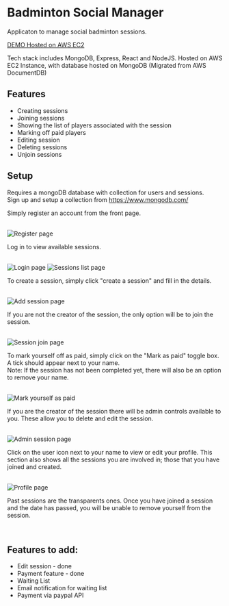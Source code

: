 <h1>Badminton Social Manager</h1>

<p>Applicaton to manage social badminton sessions.</p>

[DEMO Hosted on AWS EC2](http://ec2-3-84-104-222.compute-1.amazonaws.com)

<p> Tech stack includes MongoDB, Express, React and NodeJS. Hosted on AWS EC2 Instance, with database hosted on MongoDB (Migrated from AWS DocumentDB)</p>

<h2>Features</h2>
<ul>
  <li>Creating sessions</li>
  <li>Joining sessions</li>
  <li>Showing the list of players associated with the session</li>
  <li>Marking off paid players</li>
  <li>Editing session</li>
  <li>Deleting sessions</li>
  <li>Unjoin sessions</li>
</ul>

<h2>Setup</h2>

<p>Requires a mongoDB database with collection for users and sessions. 
<br>Sign up and setup a collection from <a href='https://www.mongodb.com'>https://www.mongodb.com/</a></p>

<p>Simply register an account from the front page.</p>
<br>
<img src='./img/register.PNG' alt='Register page' height='auto' width='auto'></img>

<p>Log in to view available sessions.</p>
<br>
<img src='./img/login.PNG' alt='Login page' height='auto' width='auto'></img>
<img src='./img/session-list.PNG' alt='Sessions list page' height='auto' width='auto'></img>

<p>To create a session, simply click "create a session" and fill in the details.</p>
<br>
<img src='./img/add-session.PNG' alt='Add session page' height='auto' width='auto'></img>

<p>If you are not the creator of the session, the only option will be to join the session.</p><br>
<img src='./img/join.PNG' alt='Session join page' height='auto' width='auto'></img>

<p>To mark yourself off as paid, simply click on the "Mark as paid" toggle box. A tick should appear next to your name. <br>
Note: If the session has not been completed yet, there will also be an option to remove your name.</p><br>
<img src='./img/paid.PNG' alt='Mark yourself as paid' height='auto' width='auto'></img>

<p>If you are the creator of the session there will be admin controls available to you. These allow you to delete and edit the session.</p><br>
<img src='./img/session.PNG' alt='Admin session page' height='auto' width='auto'></img>

<p>Click on the user icon next to your name to view or edit your profile. This section also shows all the sessions you are involved in; those that you have joined and created.</p><br>
<img src='./img/profile.PNG' alt='Profile page' height='auto' width='auto'></img>

<p>Past sessions are the transparents ones. Once you have joined a session and the date has passed, you will be unable to remove yourself from the session.</p><br>

<h2>Features to add:</h2>

<ul>
<li> Edit session - done </li>
<li> Payment feature - done</li>
<li> Waiting List</li>
<li> Email notification for waiting list</li>
<li> Payment via paypal API</li>
</ul>
